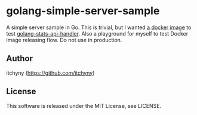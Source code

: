 # golang-simple-server-sample
A simple server sample in Go.
This is trivial, but I wanted [a docker image](https://hub.docker.com/r/itchyny/golang-simple-server-sample) to test [golang-stats-api-handler](https://github.com/fukata/golang-stats-api-handler).
Also a playground for myself to test Docker image releasing flow.
Do not use in production.

## Author
itchyny (https://github.com/itchyny)

## License
This software is released under the MIT License, see LICENSE.
